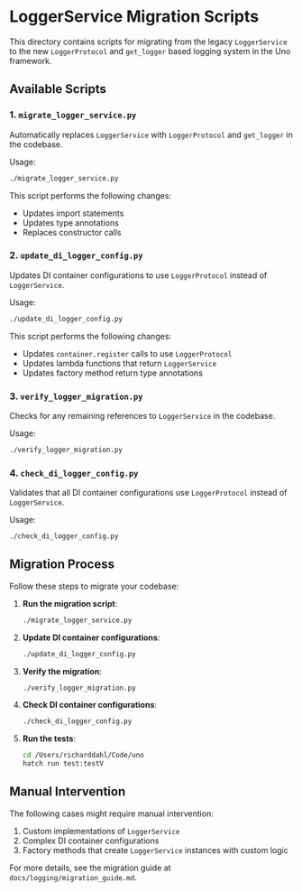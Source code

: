 # LoggerService Migration Scripts

This directory contains scripts for migrating from the legacy `LoggerService` to the new `LoggerProtocol` and `get_logger` based logging system in the Uno framework.

## Available Scripts

### 1. `migrate_logger_service.py`

Automatically replaces `LoggerService` with `LoggerProtocol` and `get_logger` in the codebase.

Usage:

```bash
./migrate_logger_service.py
```

This script performs the following changes:

- Updates import statements
- Updates type annotations
- Replaces constructor calls

### 2. `update_di_logger_config.py`

Updates DI container configurations to use `LoggerProtocol` instead of `LoggerService`.

Usage:

```bash
./update_di_logger_config.py
```

This script performs the following changes:

- Updates `container.register` calls to use `LoggerProtocol`
- Updates lambda functions that return `LoggerService`
- Updates factory method return type annotations

### 3. `verify_logger_migration.py`

Checks for any remaining references to `LoggerService` in the codebase.

Usage:

```bash
./verify_logger_migration.py
```

### 4. `check_di_logger_config.py`

Validates that all DI container configurations use `LoggerProtocol` instead of `LoggerService`.

Usage:

```bash
./check_di_logger_config.py
```

## Migration Process

Follow these steps to migrate your codebase:

1. **Run the migration script**:

   ```bash
   ./migrate_logger_service.py
   ```

2. **Update DI container configurations**:

   ```bash
   ./update_di_logger_config.py
   ```

3. **Verify the migration**:

   ```bash
   ./verify_logger_migration.py
   ```

4. **Check DI container configurations**:

   ```bash
   ./check_di_logger_config.py
   ```

5. **Run the tests**:

   ```bash
   cd /Users/richarddahl/Code/uno
   hatch run test:testV
   ```

## Manual Intervention

The following cases might require manual intervention:

1. Custom implementations of `LoggerService`
2. Complex DI container configurations
3. Factory methods that create `LoggerService` instances with custom logic

For more details, see the migration guide at `docs/logging/migration_guide.md`.
